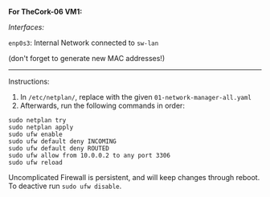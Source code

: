 **For TheCork-06 VM1:**

*Interfaces:*

`enp0s3`: Internal Network connected to ```sw-lan```

(don't forget to generate new MAC addresses!)
<hr/>

Instructions:
1) In `/etc/netplan/`, replace with the given `01-network-manager-all.yaml`
2) Afterwards, run the following commands in order:


```
sudo netplan try
sudo netplan apply
sudo ufw enable
sudo ufw default deny INCOMING
sudo ufw default deny ROUTED
sudo ufw allow from 10.0.0.2 to any port 3306
sudo ufw reload 
```

Uncomplicated Firewall is persistent, and will keep changes through reboot.
To deactive run `sudo ufw disable`.
